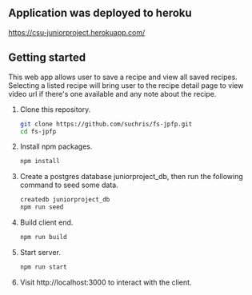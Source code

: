 <!-- # things that you could put in here

- heroku deploy step-by-step
- other setup step-by-step (npm, git, createdb etc)
- any other how-to notes

# my advice to you

- notice that bundle.js ends up in server/public!
- if you change the name or location of server/public, don't forget to change your webpack too
- if a file exports an UppercaseObject (Sequelize model or React component) capitalize the filename
- optional: make an index.js file in /client/components which imports all your components and then exports them; that way you have one single place you can import them all from. -->

## Application was deployed to heroku

https://csu-juniorproject.herokuapp.com/

## Getting started

This web app allows user to save a recipe and view all saved recipes. Selecting a listed recipe will bring user to the recipe detail page to view video url if there's one available and any note about the recipe.

1. Clone this repository.

   ```sh
   git clone https://github.com/suchris/fs-jpfp.git
   cd fs-jpfp
   ```

2. Install npm packages.

   ```sh
   npm install
   ```

3. Create a postgres database juniorproject_db, then run the following command to seed some data.

   ```sh
   createdb juniorproject_db
   npm run seed
   ```

4. Build client end.

   ```sh
   npm run build
   ```

5. Start server.

   ```sh
   npm run start
   ```

6. Visit http://localhost:3000 to interact with the client.
